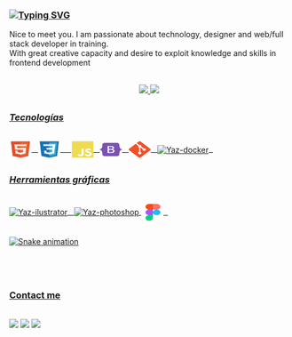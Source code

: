 ### [![Typing SVG](https://readme-typing-svg.herokuapp.com?lines=👋+Welcome!+I'm+Yazmin)](https://git.io/typing-svg)

Nice to meet you. I am passionate about technology, designer and web/full stack developer in training.
<br>
With great creative capacity and desire to exploit knowledge and skills in frontend development
<br>
<br>
<div align="center">
  <a href="https://github.com/yazmin-erazo">
    <img height="160em" src="https://github-readme-stats.vercel.app/api?username=yazmin-erazo&show_icons=true&theme=dracula&include_all_commits=true&count_private=true"/>
  <img height="160em" src="https://github-readme-stats.vercel.app/api/top-langs/?username=yazmin-erazo&layout=compact&langs_count=7&theme=dracula"/>
</div>
  
##  

### _Tecnologías_
<div style="display: inline_block"><br>
  <img align="center" alt="Yaz-HTML" height="30" width="40" src="https://raw.githubusercontent.com/devicons/devicon/master/icons/html5/html5-original.svg">&nbsp;&nbsp;
  <img align="center" alt="Yaz-CSS" height="30" width="40" src="https://raw.githubusercontent.com/devicons/devicon/master/icons/css3/css3-original.svg">&nbsp;&nbsp;&nbsp;&nbsp;
  <img align="center" alt="Yaz-Js" height="30" width="40" src="https://raw.githubusercontent.com/devicons/devicon/master/icons/javascript/javascript-plain.svg">&nbsp;&nbsp;
  <img align="center" alt="Yaz-B" height="30" width="40" src="https://raw.githubusercontent.com/devicons/devicon/master/icons/bootstrap/bootstrap-plain.svg">&nbsp;&nbsp;
  <img align="center" alt="Yaz-git" height="30" width="40" src="https://raw.githubusercontent.com/devicons/devicon/master/icons/git/git-plain.svg">&nbsp;&nbsp;
  <img align="center" alt="Yaz-docker" height="40" width="50" src="https://cdn.jsdelivr.net/gh/devicons/devicon/icons/docker/docker-plain.svg" />&nbsp;&nbsp;
          
</div>

## 
### _Herramientas gráficas_
<div style="display: inline_block"><br>
<img align="center" alt="Yaz-ilustrator" height="30" width="40" src="https://cdn.jsdelivr.net/gh/devicons/devicon/icons/illustrator/illustrator-plain.svg"/>&nbsp;&nbsp;
<img align="center" alt="Yaz-photoshop" height="30" width="40" src="https://cdn.jsdelivr.net/gh/devicons/devicon/icons/photoshop/photoshop-plain.svg" />
<img align="center" alt="Yaz-figma" height="30" width="40" src="https://raw.githubusercontent.com/devicons/devicon/master/icons/figma/figma-original.svg">&nbsp;&nbsp;

</div>
          
                   
##  
  
<div> 
  
  ![Snake animation](https://github.com/yazmin-erazo/yazmin-erazo/blob/output/github-contribution-grid-snake.svg)
  
</div>
          
<br>
<br>

## 

### Contact me
<br>
<a href="Yaz#5611" target="_blank"><img src="https://img.shields.io/badge/Discord-7289DA?style=for-the-badge&logo=discord&logoColor=white" target="_blank"></a> 
  <a href = "mailto:ylerazom@gmail.com"><img src="https://img.shields.io/badge/-Gmail-%23333?style=for-the-badge&logo=gmail&logoColor=white" target="_blank"></a>
  <a href="https://www.linkedin.com/in/yazmin-erazo" target="_blank"><img src="https://img.shields.io/badge/-LinkedIn-%230077B5?style=for-the-badge&logo=linkedin&logoColor=white" target="_blank"></a> 

